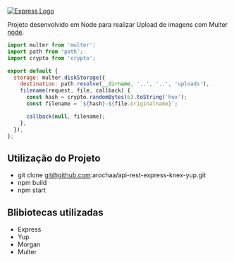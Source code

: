 [![Express Logo](https://i.cloudup.com/zfY6lL7eFa-3000x3000.png)](http://expressjs.com/)

  Projeto desenvolvido em Node para realizar Upload de imagens com Multer [node](http://nodejs.org).

```js
import multer from 'multer';
import path from 'path';
import crypto from 'crypto';

export default {
  storage: multer.diskStorage({
    destination: path.resolve(__dirname, '..', '..', 'uploads'),
    filename(request, file, callback) {
      const hash = crypto.randomBytes(6).toString('hex');
      const filename = `${hash}-${file.originalname}`;

      callback(null, filename);
    },
  }),
};
```

## Utilização do Projeto
  * git clone git@github.com:arochaa/api-rest-express-knex-yup.git
  * npm build
  * npm start

## Blibiotecas utilizadas

  * Express
  * Yup
  * Morgan
  * Multer
